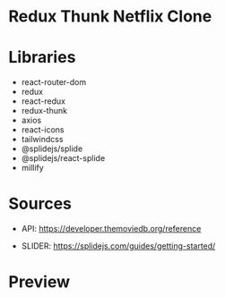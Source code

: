 # Redux Thunk Netflix Clone


# Libraries

- react-router-dom
- redux
- react-redux
- redux-thunk
- axios
- react-icons
- tailwindcss
- @splidejs/splide
- @splidejs/react-splide
- millify

# Sources

- API: https://developer.themoviedb.org/reference

- SLIDER: https://splidejs.com/guides/getting-started/

# Preview
